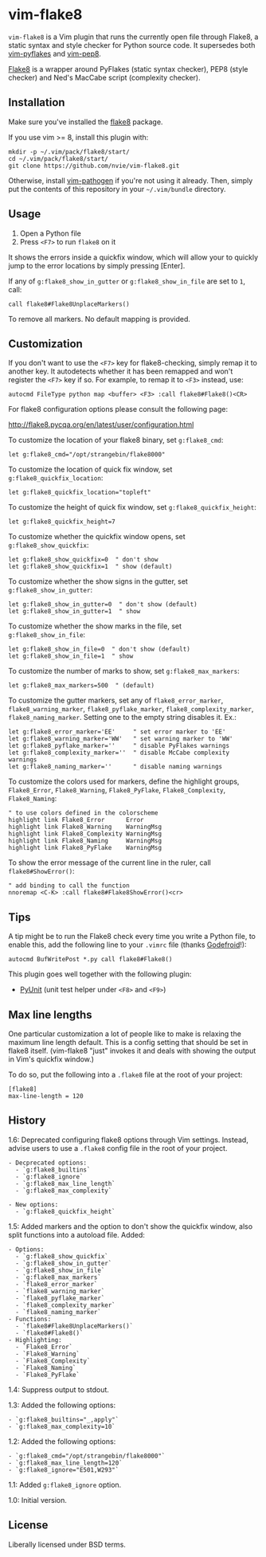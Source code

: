 vim-flake8
==========
`vim-flake8` is a Vim plugin that runs the currently open file through Flake8,
a static syntax and style checker for Python source code.  It supersedes both
[vim-pyflakes](https://github.com/nvie/vim-pyflakes) and
[vim-pep8](https://github.com/nvie/vim-pep8).

[Flake8](https://pypi.python.org/pypi/flake8/) is a wrapper around PyFlakes
(static syntax checker), PEP8 (style checker) and Ned's MacCabe script
(complexity checker).


Installation
------------

Make sure you've installed the
[flake8](https://pypi.python.org/pypi/flake8/) package.

If you use vim >= 8, install this plugin with:
```
mkdir -p ~/.vim/pack/flake8/start/
cd ~/.vim/pack/flake8/start/
git clone https://github.com/nvie/vim-flake8.git
```

Otherwise, install [vim-pathogen](https://github.com/tpope/vim-pathogen)
if you're not using it already. Then, simply put the
contents of this repository in your `~/.vim/bundle` directory.

Usage
-----
1. Open a Python file
2. Press `<F7>` to run `flake8` on it

It shows the errors inside a quickfix window, which will allow your to quickly
jump to the error locations by simply pressing [Enter].

If any of `g:flake8_show_in_gutter` or `g:flake8_show_in_file` are set to `1`, call:

    call flake8#Flake8UnplaceMarkers()

To remove all markers. No default mapping is provided.

Customization
-------------
If you don't want to use the `<F7>` key for flake8-checking, simply remap it to
another key.  It autodetects whether it has been remapped and won't register
the `<F7>` key if so.  For example, to remap it to `<F3>` instead, use:

    autocmd FileType python map <buffer> <F3> :call flake8#Flake8()<CR>

For flake8 configuration options please consult the following page:

http://flake8.pycqa.org/en/latest/user/configuration.html

To customize the location of your flake8 binary, set `g:flake8_cmd`:

    let g:flake8_cmd="/opt/strangebin/flake8000"

To customize the location of quick fix window, set `g:flake8_quickfix_location`:

    let g:flake8_quickfix_location="topleft"

To customize the height of quick fix window, set `g:flake8_quickfix_height`:

    let g:flake8_quickfix_height=7

To customize whether the quickfix window opens, set `g:flake8_show_quickfix`:

    let g:flake8_show_quickfix=0  " don't show
    let g:flake8_show_quickfix=1  " show (default)

To customize whether the show signs in the gutter, set `g:flake8_show_in_gutter`:

    let g:flake8_show_in_gutter=0  " don't show (default)
    let g:flake8_show_in_gutter=1  " show

To customize whether the show marks in the file, set `g:flake8_show_in_file`:

    let g:flake8_show_in_file=0  " don't show (default)
    let g:flake8_show_in_file=1  " show

To customize the number of marks to show, set `g:flake8_max_markers`:

    let g:flake8_max_markers=500  " (default)

To customize the gutter markers, set any of `flake8_error_marker`, `flake8_warning_marker`,
`flake8_pyflake_marker`, `flake8_complexity_marker`, `flake8_naming_marker`. Setting one to
the empty string disables it. Ex.:

    let g:flake8_error_marker='EE'     " set error marker to 'EE'
    let g:flake8_warning_marker='WW'   " set warning marker to 'WW'
    let g:flake8_pyflake_marker=''     " disable PyFlakes warnings
    let g:flake8_complexity_marker=''  " disable McCabe complexity warnings
    let g:flake8_naming_marker=''      " disable naming warnings

To customize the colors used for markers, define the highlight groups, `Flake8_Error`,
`Flake8_Warning`, `Flake8_PyFlake`, `Flake8_Complexity`, `Flake8_Naming`:

    " to use colors defined in the colorscheme
    highlight link Flake8_Error      Error
    highlight link Flake8_Warning    WarningMsg
    highlight link Flake8_Complexity WarningMsg
    highlight link Flake8_Naming     WarningMsg
    highlight link Flake8_PyFlake    WarningMsg

To show the error message of the current line in the ruler, call `flake8#ShowError()`:

    " add binding to call the function
    nnoremap <C-K> :call flake8#Flake8ShowError()<cr>
    

Tips
----
A tip might be to run the Flake8 check every time you write a Python file, to
enable this, add the following line to your `.vimrc` file (thanks
[Godefroid](https://github.com/gotcha)!):

    autocmd BufWritePost *.py call flake8#Flake8()

This plugin goes well together with the following plugin:

- [PyUnit](https://github.com/nvie/vim-pyunit) (unit test helper under `<F8>`
  and `<F9>`)


Max line lengths
----------------

One particular customization a lot of people like to make is relaxing the
maximum line length default.  This is a config setting that should be set in
flake8 itself. (vim-flake8 "just" invokes it and deals with showing the output
in Vim's quickfix window.)

To do so, put the following into a `.flake8` file at the root of your project:

    [flake8]
    max-line-length = 120


History
-------
1.6: Deprecated configuring flake8 options through Vim settings.  Instead,
advise users to use a `.flake8` config file in the root of your project.

    - Decprecated options:
      - `g:flake8_builtins`
      - `g:flake8_ignore`
      - `g:flake8_max_line_length`
      - `g:flake8_max_complexity`

    - New options:
      - `g:flake8_quickfix_height`

1.5: Added markers and the option to don't show the quickfix window, also split
functions into a autoload file. Added:

    - Options:
      - `g:flake8_show_quickfix`
      - `g:flake8_show_in_gutter`
      - `g:flake8_show_in_file`
      - `g:flake8_max_markers`
      - `flake8_error_marker`
      - `flake8_warning_marker`
      - `flake8_pyflake_marker`
      - `flake8_complexity_marker`
      - `flake8_naming_marker`
    - Functions:
      - `flake8#Flake8UnplaceMarkers()`
      - `flake8#Flake8()`
    - Highlighting:
      - `Flake8_Error`
      - `Flake8_Warning`
      - `Flake8_Complexity`
      - `Flake8_Naming`
      - `Flake8_PyFlake`

1.4: Suppress output to stdout.

1.3: Added the following options:

    - `g:flake8_builtins="_,apply"`
    - `g:flake8_max_complexity=10`

1.2: Added the following options:

    - `g:flake8_cmd="/opt/strangebin/flake8000"`
    - `g:flake8_max_line_length=120`
    - `g:flake8_ignore="E501,W293"`

1.1: Added `g:flake8_ignore` option.

1.0: Initial version.


License
-------

Liberally licensed under BSD terms.
